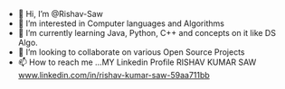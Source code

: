 - 👋 Hi, I’m @Rishav-Saw
- 👀 I’m interested in Computer languages and Algorithms
- 🌱 I’m currently learning Java, Python, C++ and concepts on it like DS Algo.
- 💞️ I’m looking to collaborate on various Open Source Projects 
- 📫 How to reach me ...MY Linkedin Profile RISHAV KUMAR SAW www.linkedin.com/in/rishav-kumar-saw-59aa711bb

<!---
Rishav-Saw/Rishav-Saw is a ✨ special ✨ repository because its `README.md` (this file) appears on your GitHub profile.
You can click the Preview link to take a look at your changes.
--->
